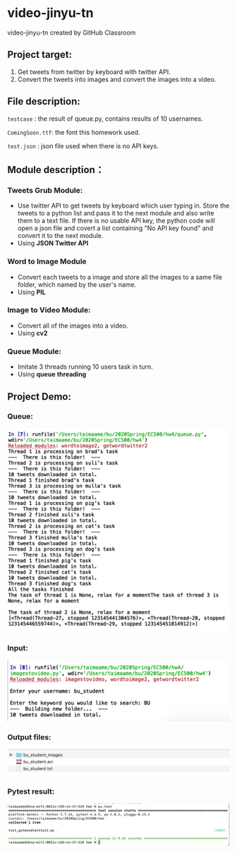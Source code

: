 # video-jinyu-tn
video-jinyu-tn created by GitHub Classroom

## Project target:
1. Get tweets from twitter by keyboard with twitter API.
2. Convert the tweets into images and convert the images into a video.
## File description:
`testcase` : the result of queue.py, contains results of 10 usernames.

`ComingSoon.ttf`: the font this homework used.

`test.json` : json file used when there is no API keys.

## Module description：

### Tweets Grub Module:
- Use twitter API to get tweets by keyboard which user typing in. Store the tweets to a python list and pass it to the next module and also write them to a text file. If there is no usable API key, the python code will open a json file and covert a list containing "No API key found" and convert it to the next module.
- Using **JSON** **Twitter API**
### Word to Image Module
- Convert each tweets to a image and store all the images to a same file folder, which named by the user's name.
- Using **PIL**
### Image to Video Module:
- Convert all of the images into a video.
- Using **cv2**
### Queue Module:
- Imitate 3 threads running 10 users task in turn.
- Using **queue** **threading**

## Project Demo:

### Queue: 
![case1](https://github.com/BUEC500C1/video-jinyu-tn/blob/master/queue_image.png)
### Input:
![case2result](https://github.com/BUEC500C1/video-jinyu-tn/blob/master/runtest_image.png)
### Output files:
![case2](https://github.com/BUEC500C1/video-jinyu-tn/blob/master/test_result_image.png)
### Pytest result:
![pytest](https://github.com/BUEC500C1/video-jinyu-tn/blob/master/pytest_image.png)
